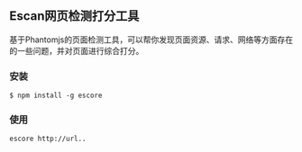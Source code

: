 ## Escan网页检测打分工具

基于Phantomjs的页面检测工具，可以帮你发现页面资源、请求、网络等方面存在的一些问题，并对页面进行综合打分。

### 安装

	$ npm install -g escore

### 使用

	escore http://url..


